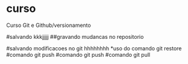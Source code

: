 # curso
Curso Git e Github/versionamento

#salvando kkkjjjjj
##gravando mudancas no repositorio

#salvando modificacoes no git
hhhhhhhh
*uso do comando git restore
#comando git push
#comando git push
#comando git pull
